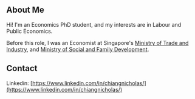 ## About Me

Hi! I'm an Economics PhD student, and my interests are in Labour and Public Economics. 

Before this role, I was an Economist at Singapore's [Ministry of Trade and Industry](https://www.mti.gov.sg/), and [Ministry of Social and Family Development](https://www.msf.gov.sg/). 

## Contact

Linkedin: [https://www.linkedin.com/in/chiangnicholas/](https://www.linkedin.com/in/chiangnicholas/)
